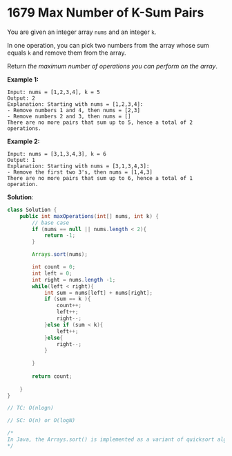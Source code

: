 # 1679 Max Number of K-Sum Pairs

You are given an integer array `nums` and an integer `k`.

In one operation, you can pick two numbers from the array whose sum equals `k` and remove them from the array.

Return *the maximum number of operations you can perform on the array*.

 

**Example 1:**

```
Input: nums = [1,2,3,4], k = 5
Output: 2
Explanation: Starting with nums = [1,2,3,4]:
- Remove numbers 1 and 4, then nums = [2,3]
- Remove numbers 2 and 3, then nums = []
There are no more pairs that sum up to 5, hence a total of 2 operations.
```

**Example 2:**

```
Input: nums = [3,1,3,4,3], k = 6
Output: 1
Explanation: Starting with nums = [3,1,3,4,3]:
- Remove the first two 3's, then nums = [1,4,3]
There are no more pairs that sum up to 6, hence a total of 1 operation.
```

 

**Solution**:

```java
class Solution {
    public int maxOperations(int[] nums, int k) {
        // base case
        if (nums == null || nums.length < 2){
            return -1;
        }

        Arrays.sort(nums);

        int count = 0;
        int left = 0;
        int right = nums.length -1;
        while(left < right){
            int sum = nums[left] + nums[right];
            if (sum == k ){
                count++;
                left++;
                right--;
            }else if (sum < k){
                left++;
            }else{
                right--;
            }
            
        }
        
        return count;
        
    }
}

// TC: O(nlogn)

// SC: O(n) or O(logN)

/*
In Java, the Arrays.sort() is implemented as a variant of quicksort algorithm whose space complexity is O(log⁡N) 
*/
```

